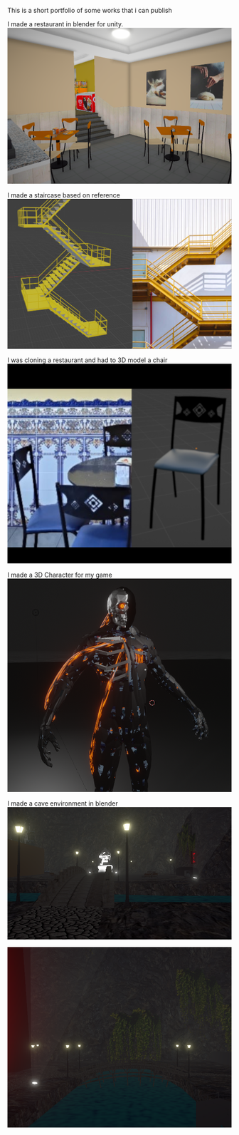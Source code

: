 This is a short portfolio of some works that i can publish

I made a restaurant in blender for unity.
![6](6.PNG)

I made a staircase based on reference
![2](2.PNG)

I was cloning a restaurant and had to 3D model a chair 
![3](3.PNG)

I made a 3D Character for my game
![1](1.PNG)

I made a cave environment in blender
![4](4.PNG)

![5](5.PNG)
